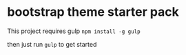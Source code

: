 # bootstrap theme starter pack

This project requires gulp `npm install -g gulp`

then just run `gulp` to get started
